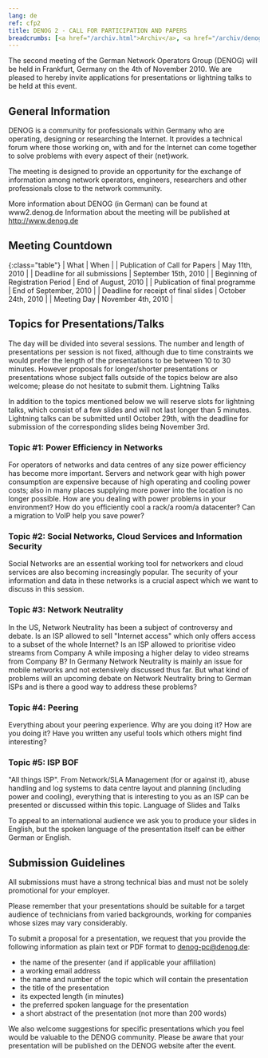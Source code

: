 ```yaml
---
lang: de 
ref: cfp2
title: DENOG 2 - CALL FOR PARTICIPATION AND PAPERS
breadcrumbs: [<a href="/archiv.html">Archiv</a>, <a href="/archiv/denog2">DENOG2</a>]
---
```

The second meeting of the German Network Operators Group (DENOG) will be held in Frankfurt, Germany on the 4th of November 2010. We are pleased to hereby invite applications for presentations or lightning talks to be held at this event.

## General Information

DENOG is a community for professionals within Germany who are operating, designing or researching the Internet. It provides a technical forum where those working on, with and for the Internet can come together to solve problems with every aspect of their (net)work. 

The meeting is designed to provide an opportunity for the exchange of information among network operators, engineers, researchers and other professionals close to the network community. 

More information about DENOG (in German) can be found at www2.denog.de Information about the meeting will be published at <http://www.denog.de>

## Meeting Countdown

{:class="table"}
| What | When |
| Publication of Call for Papers | May 11th, 2010 |
| Deadline for all submissions | September 15th, 2010 |
| Beginning of Registration Period | End of August, 2010 |
| Publication of final programme | End of September, 2010 |
| Deadline for receipt of final slides | October 24th, 2010 |
| Meeting Day | November 4th, 2010 |

## Topics for Presentations/Talks

The day will be divided into several sessions. The number and length of presentations per session is not fixed, although due to time constraints we would prefer the length of the presentations to be between 10 to 30 minutes. 
However proposals for longer/shorter presentations or presentations whose subject falls outside of the topics below are also welcome; please do not hesitate to submit them.
Lightning Talks

In addition to the topics mentioned below we will reserve slots for lightning talks, which consist of a few slides and will not last longer than 5 minutes. Lightning talks can be submitted until October 29th, with the deadline for submission of the corresponding slides being November 3rd.

### Topic #1: Power Efficiency in Networks

For operators of networks and data centres of any size power efficiency has become more important. Servers and network gear with high power consumption are expensive because of high operating and cooling power costs; also in many places supplying more power into the location is no longer possible. How are you dealing with power problems in your environment? How do you efficiently cool a rack/a room/a datacenter? Can a migration to VoIP help you save power?

### Topic #2: Social Networks, Cloud Services and Information Security

Social Networks are an essential working tool for networkers and cloud services are also becoming increasingly popular. The security of your information and data in these networks is a crucial aspect which we want to discuss in this session.

### Topic #3: Network Neutrality

In the US, Network Neutrality has been a subject of controversy and debate. Is an ISP allowed to sell "Internet access" which only offers access to a subset of the whole Internet? Is an ISP allowed to prioritise video streams from Company A while imposing a higher delay to video streams from Company B?
In Germany Network Neutrality is mainly an issue for mobile networks and not extensively discussed thus far. But what kind of problems will an upcoming debate on Network Neutrality bring to German ISPs and is there a good way to address these problems?

### Topic #4: Peering

Everything about your peering experience. Why are you doing it? How are you doing it? Have you written any useful tools which others might find interesting?

### Topic #5: ISP BOF

"All things ISP". From Network/SLA Management (for or against it), abuse handling and log systems to data centre layout and planning (including power and cooling), everything that is interesting to you as an ISP can be presented or discussed within this topic.
Language of Slides and Talks

To appeal to an international audience we ask you to produce your slides in English, but the spoken language of the presentation itself can be either German or English.

## Submission Guidelines

All submissions must have a strong technical bias and must not be solely promotional for your employer. 

Please remember that your presentations should be suitable for a target audience of technicians from varied backgrounds, working for companies whose sizes may vary considerably. 

To submit a proposal for a presentation, we request that you provide the following information as plain text or PDF format to [denog-pc@denog.de](mailto:denog-pc@denog.de):

- the name of the presenter (and if applicable your affiliation)
- a working email address
- the name and number of the topic which will contain the presentation
- the title of the presentation
- its expected length (in minutes)
- the preferred spoken language for the presentation
- a short abstract of the presentation (not more than 200 words)

We also welcome suggestions for specific presentations which you feel would be valuable to the DENOG community. Please be aware that your presentation will be published on the DENOG website after the event.